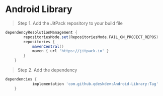 # Android Library


> Step 1. Add the JitPack repository to your build file

``` gradle
dependencyResolutionManagement {
		repositoriesMode.set(RepositoriesMode.FAIL_ON_PROJECT_REPOS)
		repositories {
			mavenCentral()
			maven { url 'https://jitpack.io' }
		}
	}

```
> Step 2. Add the dependency

``` gradle 
dependencies {
	        implementation 'com.github.qdeskdev:Android-Library:Tag'
	}
